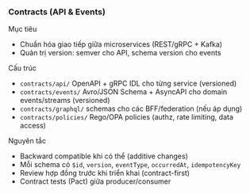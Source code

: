 ### Contracts (API & Events)

Mục tiêu
- Chuẩn hóa giao tiếp giữa microservices (REST/gRPC + Kafka)
- Quản trị version: semver cho API, schema version cho events

Cấu trúc
- `contracts/api/` OpenAPI + gRPC IDL cho từng service (versioned)
- `contracts/events/` Avro/JSON Schema + AsyncAPI cho domain events/streams (versioned)
- `contracts/graphql/` schemas cho các BFF/federation (nếu áp dụng)
 - `contracts/policies/` Rego/OPA policies (authz, rate limiting, data access)

Nguyên tắc
- Backward compatible khi có thể (additive changes)
- Mỗi schema có `$id`, `version`, `eventType`, `occurredAt`, `idempotencyKey`
- Review hợp đồng trước khi triển khai (contract-first)
 - Contract tests (Pact) giữa producer/consumer


